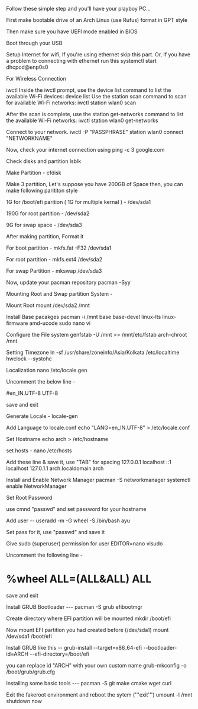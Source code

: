 Follow these simple step and you'll have your playboy PC...



First make bootable drive of an Arch Linux (use Rufus) format in GPT style

Then make sure you have UEFI mode enabled in BIOS

Boot through your USB


Setup Internet for wifi, If you're using ethernet skip this part.
Or, If you have a problem to connecting with ethernet run this 
systemctl start dhcpcd@enp0s0



For Wireless Connection 

iwctl
Inside the iwctl prompt, use the device list command to list the available Wi-Fi devices:
device list
Use the station <device> scan command to scan for available Wi-Fi networks:
iwctl station wlan0 scan

After the scan is complete, use the station <device> get-networks command to list the available Wi-Fi networks:
iwctl station wlan0 get-networks

Connect to your network.
iwctl -P "PASSPHRASE" station wlan0 connect "NETWORKNAME"

Now, check your internet connection using
ping -c 3 google.com




Check disks and partition
lsblk


Make Partition - 
cfdisk


Make 3 partition, Let's suppose you have 200GB of Space then, you can make following parititon style


1G for /boot/efi parition  ( 1G for multiple kernal )  - /dev/sda1

190G for root partition - /dev/sda2

9G for swap space - /dev/sda3


After making partition, Format it 


For boot partition - 
mkfs.fat -F32 /dev/sda1


For root partition -
mkfs.ext4 /dev/sda2


For swap Partition -
mkswap /dev/sda3


Now, update your pacman repository 
pacman -Syy


Mounting Root and Swap partition System - 


Mount  Root 
mount /dev/sda2 /mnt


Install Base pacakges
pacman -i /mnt base base-devel linux-lts linux-firmware amd-ucode sudo nano vi


Configure the File system
genfstab -U /mnt >> /mnt/etc/fstab
arch-chroot /mnt


Setting Timezone
ln -sf /usr/share/zoneinfo/Asia/Kolkata /etc/localtime
hwclock --systohc


Localization
nano /etc/locale.gen


Uncomment the below line -

#en_IN.UTF-8 UTF-8


save and exit



Generate Locale - 
locale-gen


Add Language to locale.conf
echo "LANG=en_IN.UTF-8" > /etc/locale.conf


Set Hostname
echo arch > /etc/hostname

set hosts -
nano /etc/hosts

Add these line & save it, use "TAB" for spacing
127.0.0.1    localhost
::1          localhost
127.0.1.1    arch.localdomain  arch


Install and Enable Network Manager
pacman -S networkmanager
systemctl enable NetworkManager


Set Root Password

use cmnd "passwd" and set password for your hostname



Add user --
useradd -m -G wheel -S /bin/bash ayu

Set pass for it, use "passwd" and save it


Give sudo (superuser) permission for user
EDITOR=nano visudo

Uncomment the following line -
#  %wheel ALL=(ALL&ALL)  ALL 

save and exit



Install GRUB Bootloader ---
pacman -S grub efibootmgr

Create directory where EFI partition will be mounted
mkdir /boot/efi


Now mount EFI partition you had created before (/dev/sda1)
mount /dev/sda1 /boot/efi


Install GRUB like this --
grub-install --target=x86_64-efi --bootloader-id=ARCH --efi-directory=/boot/efi

you can replace id "ARCH" with your own custom name
grub-mkconfig -o /boot/grub/grub.cfg



Installing some basic tools ---
pacman -S git make cmake wget curl



Exit the fakeroot environment and reboot the sytem
('''exit''')
umount -l /mnt
shutdown now

